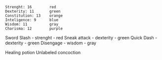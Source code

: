 	Strenght: 16        red
	Dexterity: 11       green
	Constitution: 13    orange
	Inteligence: 9      blue
	Wisdom: 11          gray
	Charisma: 12        purple




Sword Slash - strenght      - red
Sneak attack -  dexterity   -  green
Quick Dash - dexterity      - green
Disengage - wisdom         - gray


Healing potion
Unlabeled concoction